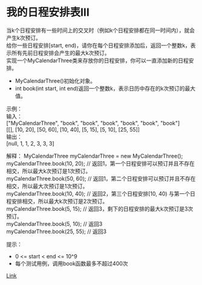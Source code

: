 <h1>我的日程安排表III</h1>

当k个日程安排有一些时间上的交叉时（例如k个日程安排都在同一时间内），就会产生k次预订。</br>
给你一些日程安排[start, end)，请你在每个日程安排添加后，返回一个整数k，表示所有先前日程安排会产生的最大k次预订。</br>
实现一个MyCalendarThree类来存放你的日程安排，你可以一直添加新的日程安排。</br>
- MyCalendarThree()初始化对象。
- int book(int start, int end)返回一个整数k，表示日历中存在的k次预订的最大值。

示例：</br>
输入：</br>
["MyCalendarThree", "book", "book", "book", "book", "book", "book"]</br>
[[], [10, 20], [50, 60], [10, 40], [5, 15], [5, 10], [25, 55]]</br>
输出：</br>
[null, 1, 1, 2, 3, 3, 3]</br>

解释：
MyCalendarThree myCalendarThree = new MyCalendarThree();</br>
myCalendarThree.book(10, 20); // 返回1，第一个日程安排可以预订并且不存在相交，所以最大k次预订是1次预订。</br>
myCalendarThree.book(50, 60); // 返回1，第二个日程安排可以预订并且不存在相交，所以最大次预订是1次预订。</br>
myCalendarThree.book(10, 40); // 返回2，第三个日程安排[10, 40) 与第一个日程安排相交，所以最大k次预订是2次预订。</br>
myCalendarThree.book(5, 15); // 返回3，剩下的日程安排的最大k次预订是3次预订。</br>
myCalendarThree.book(5, 10); // 返回3</br>
myCalendarThree.book(25, 55); // 返回3</br>

提示：
- 0 <= start < end <= 10^9
- 每个测试用例，调用book函数最多不超过400次

[Link](https://leetcode.cn/problems/my-calendar-iii/)